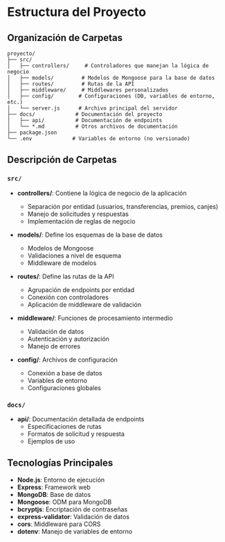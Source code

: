 # Estructura del Proyecto

## Organización de Carpetas

```
proyecto/
├── src/
│   ├── controllers/     # Controladores que manejan la lógica de negocio
│   ├── models/         # Modelos de Mongoose para la base de datos
│   ├── routes/         # Rutas de la API
│   ├── middleware/     # Middlewares personalizados
│   ├── config/        # Configuraciones (DB, variables de entorno, etc.)
│   └── server.js      # Archivo principal del servidor
├── docs/             # Documentación del proyecto
│   ├── api/          # Documentación de endpoints
│   └── *.md          # Otros archivos de documentación
├── package.json
└── .env             # Variables de entorno (no versionado)
```

## Descripción de Carpetas

### `src/`
- **controllers/**: Contiene la lógica de negocio de la aplicación
  - Separación por entidad (usuarios, transferencias, premios, canjes)
  - Manejo de solicitudes y respuestas
  - Implementación de reglas de negocio

- **models/**: Define los esquemas de la base de datos
  - Modelos de Mongoose
  - Validaciones a nivel de esquema
  - Middleware de modelos

- **routes/**: Define las rutas de la API
  - Agrupación de endpoints por entidad
  - Conexión con controladores
  - Aplicación de middleware de validación

- **middleware/**: Funciones de procesamiento intermedio
  - Validación de datos
  - Autenticación y autorización
  - Manejo de errores

- **config/**: Archivos de configuración
  - Conexión a base de datos
  - Variables de entorno
  - Configuraciones globales

### `docs/`
- **api/**: Documentación detallada de endpoints
  - Especificaciones de rutas
  - Formatos de solicitud y respuesta
  - Ejemplos de uso

## Tecnologías Principales

- **Node.js**: Entorno de ejecución
- **Express**: Framework web
- **MongoDB**: Base de datos
- **Mongoose**: ODM para MongoDB
- **bcryptjs**: Encriptación de contraseñas
- **express-validator**: Validación de datos
- **cors**: Middleware para CORS
- **dotenv**: Manejo de variables de entorno